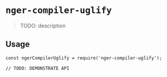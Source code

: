 # `nger-compiler-uglify`

> TODO: description

## Usage

```
const ngerCompilerUglify = require('nger-compiler-uglify');

// TODO: DEMONSTRATE API
```
